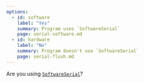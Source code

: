 ```yaml
---
options:
  - id: software
    label: "Yes"
    summary: Program uses `SoftwareSerial`
    page: serial-software.md
  - id: hardware
    label: "No"
    summary: Program doesn't use `SoftwareSerial`
    page: serial-flush.md
---    
```


Are you using [`SoftwareSerial`](https://www.arduino.cc/en/Reference/SoftwareSerial)?